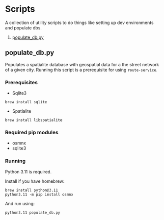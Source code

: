 # Scripts

A collection of utility scripts to do things like setting up dev environments and populate dbs.

1. [populate_db.py](#populate_db.py)

## populate_db.py

Populates a spatialite database with geospatial data for a the street network of a given city. Running this script is a prerequisite for using `route-service`.

### Prerequisites
- Sqlite3
```
brew install sqlite
```
- Spatialite
```
brew install libspatialite
```

### Required pip modules
- osmnx
- sqlite3

### Running

Python 3.11 is required.

Install if you have homebrew:
```
brew install python@3.11
python3.11 -m pip install osmnx
```

And run using:
```
python3.11 populate_db.py
```
